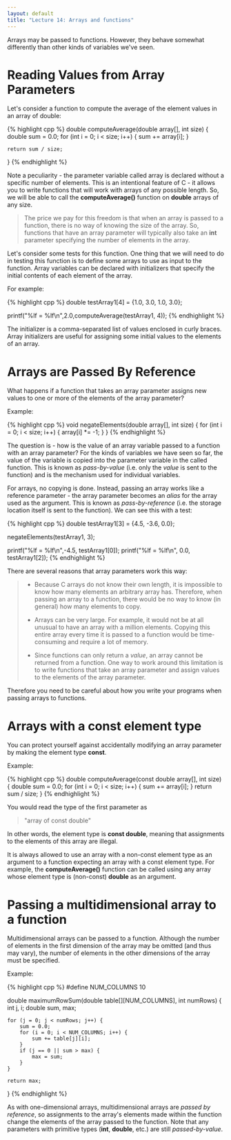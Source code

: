 ```yaml
---
layout: default
title: "Lecture 14: Arrays and functions"
---
```


Arrays may be passed to functions. However, they behave somewhat differently than other kinds of variables we've seen.

Reading Values from Array Parameters
====================================

Let's consider a function to compute the average of the element values in an array of double:

{% highlight cpp %}
double computeAverage(double array[], int size)
{
    double sum = 0.0;
    for (int i = 0; i < size; i++) {
        sum += array[i];
    }

    return sum / size;
}
{% endhighlight %}

Note a peculiarity - the parameter variable called array is declared without a specific number of elements. This is an intentional feature of C - it allows you to write functions that will work with arrays of any possible length. So, we will be able to call the **computeAverage()** function on **double** arrays of any size.

> The price we pay for this freedom is that when an array is passed to a function, there is no way of knowing the size of the array. So, functions that have an array parameter will typically also take an **int** parameter specifying the number of elements in the array.

Let's consider some tests for this function. One thing that we will need to do in testing this function is to define some arrays to use as input to the function. Array variables can be declared with initializers that specify the initial contents of each element of the array.

For example:

{% highlight cpp %}
double testArray1[4] = {1.0, 3.0, 1.0, 3.0};

printf("%lf = %lf\n",2.0,computeAverage(testArray1, 4));
{% endhighlight %}

The initializer is a comma-separated list of values enclosed in curly braces. Array initializers are useful for assigning some initial values to the elements of an array.

Arrays are Passed By Reference
==============================

What happens if a function that takes an array parameter assigns new values to one or more of the elements of the array parameter?

Example:

{% highlight cpp %}
void negateElements(double array[], int size)
{
    for (int i = 0; i < size; i++) {
        array[i] *= -1;
    }
}
{% endhighlight %}

The question is - how is the value of an array variable passed to a function with an array parameter? For the kinds of variables we have seen so far, the value of the variable is copied into the parameter variable in the called function. This is known as *pass-by-value* (i.e. only the *value* is sent to the function) and is the mechanism used for individual variables.

For arrays, no copying is done. Instead, passing an array works like a reference parameter - the array parameter becomes an *alias* for the array used as the argument. This is known as *pass-by-reference* (i.e. the storage location itself is sent to the function). We can see this with a test:

{% highlight cpp %}
double testArray1[3] = {4.5, -3.6, 0.0};

negateElements(testArray1, 3);

printf("%lf = %lf\n",-4.5, testArray1[0]);
printf("%lf = %lf\n", 0.0, testArray1[2]);
{% endhighlight %}

There are several reasons that array parameters work this way:

> -   Because C arrays do not know their own length, it is impossible to know how many elements an arbitrary array has. Therefore, when passing an array to a function, there would be no way to know (in general) how many elements to copy.
>
> -   Arrays can be very large. For example, it would not be at all unusual to have an array with a million elements. Copying this entire array every time it is passed to a function would be time-consuming and require a lot of memory.
>
> -   Since functions can only return a *value*, an array cannot be returned from a function. One way to work around this limitation is to write functions that take an array parameter and assign values to the elements of the array parameter.
>
Therefore you need to be careful about how you write your programs when passing arrays to functions.

Arrays with a const element type
================================

You can protect yourself against accidentally modifying an array parameter by making the element type **const**.

Example:

{% highlight cpp %}
double computeAverage(const double array[], int size)
{
    double sum = 0.0;
    for (int i = 0; i < size; i++) {
        sum += array[i];
    }
    return sum / size;
}
{% endhighlight %}

You would read the type of the first parameter as

> "array of const double"

In other words, the element type is **const double**, meaning that assignments to the elements of this array are illegal.

It is always allowed to use an array with a non-const element type as an argument to a function expecting an array with a const element type. For example, the **computeAverage()** function can be called using any array whose element type is (non-const) **double** as an argument.

Passing a multidimensional array to a function
==============================================

Multidimensional arrays can be passed to a function. Although the number of elements in the first dimension of the array may be omitted (and thus may vary), the number of elements in the other dimensions of the array must be specified.

Example:

{% highlight cpp %}
#define NUM_COLUMNS 10

double maximumRowSum(double table[][NUM_COLUMNS], int numRows)
{
    int j, i;
    double sum, max;

    for (j = 0; j < numRows; j++) {
        sum = 0.0;
        for (i = 0; i < NUM_COLUMNS; i++) {
            sum += table[j][i];
        }
        if (j == 0 || sum > max) {
            max = sum;
        }
    }

    return max;
}
{% endhighlight %}

As with one-dimensional arrays, multidimensional arrays are *passed by reference*, so assignments to the array's elements made within the function change the elements of the array passed to the function. Note that any parameters with primitive types (**int**, **double**, etc.) are still *passed-by-value*.

